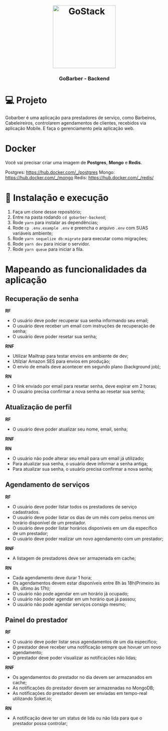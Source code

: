 <h1 align="center">
  <img alt="GoStack" src="https://rocketseat-cdn.s3-sa-east-1.amazonaws.com/bootcamp-header.png" width="200px" />
</h1>

<h3 align="center">GoBarber - Backend</h3>


# 💻 Projeto

Gobarber é uma aplicação para prestadores de serviço, como Barbeiros, Cabeleireiros, controlarem agendamentos de clientes, recebidos via aplicação Mobile. E faça o gerenciamento pela aplicação web.


# Docker

Você vai precisar criar uma imagem de **Postgres**, **Mongo** e **Redis**.

Postgres: https://hub.docker.com/_/postgres
Mongo: https://hub.docker.com/_/mongo
Redis: https://hub.docker.com/_/redis/


# 🚀 Instalação e execução

1. Faça um clone desse repositório;
2. Entre na pasta rodando `cd gobarber-backend`;
3. Rode `yarn` para instalar as dependências;
6. Rode `cp .env.example .env` e preencha o arquivo `.env` com SUAS variáveis ​​ambiente;
7. Rode `yarn sequelize db:migrate` para executar como migrações;
8. Rode `yarn dev` para iniciar o servidor.
9. Rode `yarn queue` para iniciar a fila.

#   Mapeando as funcionalidades da aplicação
## Recuperação de senha

**RF**
- O usuário deve poder recuperar sua senha informando seu email;
- O usuário deve receber um email com instruções de recuperação de senha;
- O usuário deve poder resetar sua senha;

**RNF**
- Utilizar Mailtrap para testar envios em ambiente de dev;
- Utilziar Amazon SES para envios em produção;
- O envio de emails deve acontecer em segundo plano (background job);

**RN**
- O link enviado por email para resetar senha, deve expirar em 2 horas;
- O usuário precisa confirmar a nova senha ao resetar sua senha;

## Atualização de perfil
**RF**
- O usuário deve poder atualizar seu nome, email, senha;

**RNF**

**RN**
- O usuário não pode alterar seu email para um email já utilizado;
- Para atualizar sua senha, o usuário deve informar a senha antiga;
- Para atualizar sua senha, o usuário precisa confirmar a nova senha;

## Agendamento de serviços
**RF**
- O usuário deve poder listar todos os prestadores de serviço cadastrados.
- O usuário deve poder listar os dias de um mês com pelos menos um horário disponível de um prestador.
- O usuário deve poder listar horários disponíveis em um dia específico de um prestador;
- O usuário deve poder realizar um novo agendamento com um prestador;

**RNF**
- A listagem de prestadores deve ser armazenada em cache;

**RN**
- Cada agendamento deve durar 1 hora;
- Os agendamentos devem estar disponíveis entre 8h às 18h(Primeiro às 8h, último às 17h);
- O usuário não pode agendar em um horário já ocupado;
- O usuário não poder agendar em um horário que já passou;
- O usuário não pode agendar serviços consigo mesmo;

## Painel do prestador
**RF**
- O usuário deve poder listar seus agendamentos de um dia especifico;
- O prestador deve receber uma notificação sempre que hovuer um novo agendamento;
- O prestador deve poder visualizar as notificações não lidas;

**RNF**
- Os agendamentos do prestador no dia devem ser armazanados em cache;
- As notificações do prestador devem ser armazenadas no MongoDB;
- As notificações do prestador devem ser enviadas em tempo-real utilizando Soket.io;

**RN**
- A notificação deve ter um status de lida ou não lida para que o prestador possa controlar;
